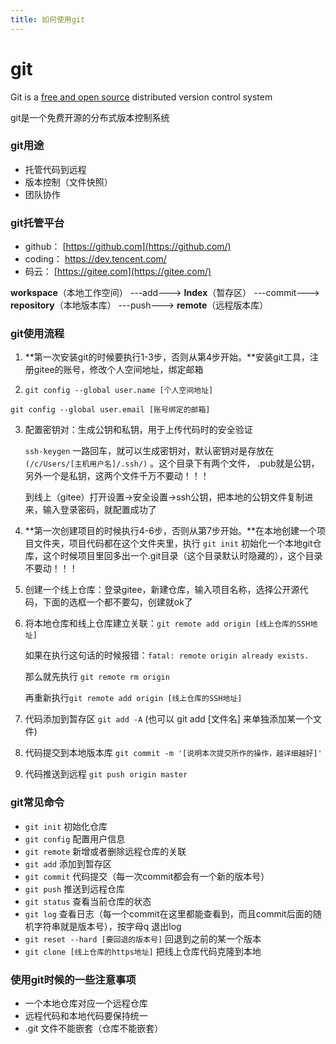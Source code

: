 ```yaml
---
title: 如何使用git
---
```


# git

 Git is a [free and open source](https://git-scm.com/about/free-and-open-source) distributed version control system 

git是一个免费开源的分布式版本控制系统

### git用途

* 托管代码到远程
* 版本控制（文件快照）
* 团队协作

### git托管平台

* github：  [https://github.com](https://github.com/) 
* coding： https://dev.tencent.com/ 
* 码云：     [https://gitee.com](https://gitee.com/) 



**workspace**（本地工作空间）  ---add---> **Index**（暂存区）   ---commit--->   **repository**（本地版本库）   ---push---> **remote**（远程版本库）



### git使用流程

1. **第一次安装git的时候要执行1-3步，否则从第4步开始。**安装git工具，注册gitee的账号，修改个人空间地址，绑定邮箱

2.  `git config --global user.name [个人空间地址]` 

   `git config --global user.email [账号绑定的邮箱]`

3. 配置密钥对：生成公钥和私钥，用于上传代码时的安全验证

   `ssh-keygen`  一路回车，就可以生成密钥对，默认密钥对是存放在`(/c/Users/[主机用户名]/.ssh/)` 。这个目录下有两个文件， .pub就是公钥，另外一个是私钥，这两个文件千万不要动！！！

   到线上（gitee）打开设置->安全设置->ssh公钥，把本地的公钥文件复制进来，输入登录密码，就配置成功了

4. **第一次创建项目的时候执行4-6步，否则从第7步开始。**在本地创建一个项目文件夹，项目代码都在这个文件夹里，执行 `git init`  初始化一个本地git仓库，这个时候项目里回多出一个.git目录（这个目录默认时隐藏的），这个目录不要动！！！

5. 创建一个线上仓库：登录gitee，新建仓库，输入项目名称，选择公开源代码，下面的选框一个都不要勾，创建就ok了

6. 将本地仓库和线上仓库建立关联：`git remote add origin [线上仓库的SSH地址]`

   如果在执行这句话的时候报错：`fatal: remote origin already exists.`

   那么就先执行 `git remote rm origin`

   再重新执行`git remote add origin [线上仓库的SSH地址]`

7. 代码添加到暂存区  `git add -A`  (也可以 git add [文件名] 来单独添加某一个文件)

8. 代码提交到本地版本库  `git commit -m '[说明本次提交所作的操作，越详细越好]' `

9. 代码推送到远程 `git push origin master`

   

### git常见命令

* `git init`  初始化仓库
* `git config`  配置用户信息
* `git remote`  新增或者删除远程仓库的关联
* `git add`  添加到暂存区
* `git commit`  代码提交（每一次commit都会有一个新的版本号）
* `git push` 推送到远程仓库
* `git status`  查看当前仓库的状态
* `git log`  查看日志（每一个commit在这里都能查看到，而且commit后面的随机字符串就是版本号），按字母q 退出log
* `git reset --hard [要回退的版本号]`   回退到之前的某一个版本
* `git clone [线上仓库的https地址]`  把线上仓库代码克隆到本地



### 使用git时候的一些注意事项

* 一个本地仓库对应一个远程仓库
* 远程代码和本地代码要保持统一
* .git 文件不能嵌套（仓库不能嵌套）